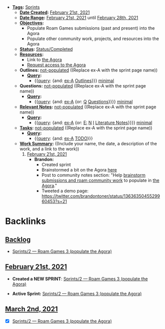 - **[Tags](<../Tags.md>):** [Sprints](<../Sprints.md>)
    - **[Date Created](<../Date Created.md>):** [February 21st, 2021](<../February 21st, 2021.md>)
    - **[Date Range](<../Date Range.md>):** [February 21st, 2021](<../February 21st, 2021.md>) until [February 28th, 2021](<../February 28th, 2021.md>)
    - **[Objectives](<../Objectives.md>):**
        - Populate Roam Games submissions (past and present) into the Agora
        - Populate other community work, projects, and resources into the Agora
    - **[Status](<../Status.md>):** [Status/Completed](<../Status/Completed.md>)
    - **[Resources](<../Resources.md>):** 
        - Link to [the Agora](https://roamresearch.com/#/app/The-Roaman-Agora)
        - [Request access to the Agora](https://roamresearch.com/#/app/The-Roaman-Agora/page/7-iN8IzpA)
    - **Outlines:** [not-populated](<../not-populated.md>) ((Replace ex-A with the sprint page name))
        - **[Query](<../Query.md>):**
            - {{[query](<../query.md>): {and: [ex-A](<../ex-A.md>) [Outlines](<../Outlines.md>)}}} [minimal](<../minimal.md>)
    - **Questions:** [not-populated](<../not-populated.md>) ((Replace ex-A with the sprint page name))
        - **[Query](<../Query.md>):**
            - {{[query](<../query.md>): {and: [ex-A](<../ex-A.md>) {or: [Q](<../Q.md>) [Questions](<../Questions.md>)}}}} [minimal](<../minimal.md>)
    - **[Relevant Notes](<../Relevant Notes.md>):** [not-populated](<../not-populated.md>) ((Replace ex-A with the sprint page name))
        - **[Query](<../Query.md>):**
            - {{[query](<../query.md>): {and: [ex-A](<../ex-A.md>) {or: [E:](<../E:.md>) [N](<../N.md>) [I](<../I.md>) [Literature Notes](<../Literature Notes.md>)}}}} [minimal](<../minimal.md>)
    - **[Tasks](<../Tasks.md>):** [not-populated](<../not-populated.md>) ((Replace ex-A with the sprint page name))
        - **[Query](<../Query.md>):** 
            - {{[query](<../query.md>): {and: [ex-A](<../ex-A.md>) [TODO](<../TODO.md>)}}}
    - **[Work Summary](<../Work Summary.md>):**  ((Include your name, the date, a description of the work, and a link to the work))
        1. [February 21st, 2021](<../February 21st, 2021.md>) 
            - **Brandon:** 
                - Created sprint
                - Brainstormed a bit on the Agora [here](https://roamresearch.com/#/app/The-Roaman-Agora/page/K5EWRHJVd)
                - Post to community notes section: "Help [brainstorm submissions and roam community work](((78frD4ZM9))) to populate in [the Agora](https://roamresearch.com/#/app/The-Roaman-Agora)."
                - Tweeted a demo page: https://twitter.com/brandontoner/status/1363635045529960453?s=21

# Backlinks
## [Backlog](<Backlog.md>)
- [Sprints/2 — Roam Games 3 (populate the Agora)](<../Sprints/2 — Roam Games 3 (populate the Agora).md>)

## [February 21st, 2021](<February 21st, 2021.md>)
- **Created a NEW SPRINT**: [Sprints/2 — Roam Games 3 (populate the Agora)](<../Sprints/2 — Roam Games 3 (populate the Agora).md>)

- **Active Sprint:** [Sprints/2 — Roam Games 3 (populate the Agora)](<../Sprints/2 — Roam Games 3 (populate the Agora).md>)

## [March 2nd, 2021](<March 2nd, 2021.md>)
- [x] [Sprints/2 — Roam Games 3 (populate the Agora)](<../Sprints/2 — Roam Games 3 (populate the Agora).md>)

